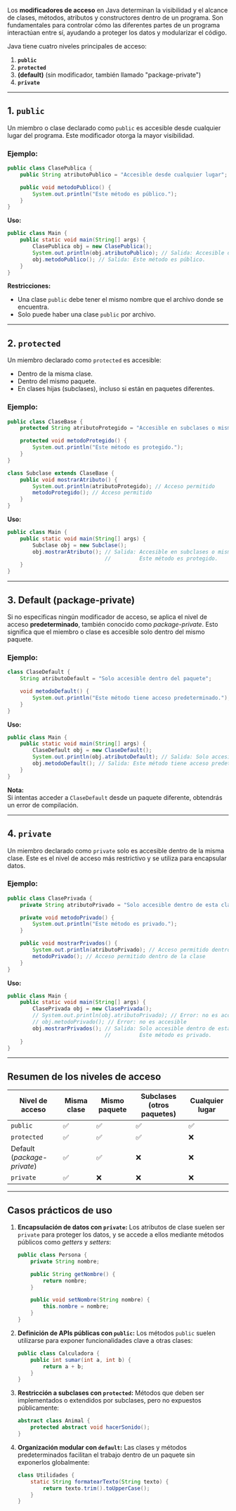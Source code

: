 Los **modificadores de acceso** en Java determinan la visibilidad y el alcance de clases, métodos, atributos y constructores dentro de un programa. Son fundamentales para controlar cómo las diferentes partes de un programa interactúan entre sí, ayudando a proteger los datos y modularizar el código.

Java tiene cuatro niveles principales de acceso:

1. **`public`**
2. **`protected`**
3. **(default)** (sin modificador, también llamado "package-private")
4. **`private`**

---

## **1. `public`**
Un miembro o clase declarado como `public` es accesible desde cualquier lugar del programa. Este modificador otorga la mayor visibilidad.

### **Ejemplo:**
```java
public class ClasePublica {
    public String atributoPublico = "Accesible desde cualquier lugar";

    public void metodoPublico() {
        System.out.println("Este método es público.");
    }
}
```

**Uso:**
```java
public class Main {
    public static void main(String[] args) {
        ClasePublica obj = new ClasePublica();
        System.out.println(obj.atributoPublico); // Salida: Accesible desde cualquier lugar
        obj.metodoPublico(); // Salida: Este método es público.
    }
}
```

**Restricciones:**
- Una clase `public` debe tener el mismo nombre que el archivo donde se encuentra.
- Solo puede haber una clase `public` por archivo.

---

## **2. `protected`**
Un miembro declarado como `protected` es accesible:
- Dentro de la misma clase.
- Dentro del mismo paquete.
- En clases hijas (subclases), incluso si están en paquetes diferentes.

### **Ejemplo:**
```java
public class ClaseBase {
    protected String atributoProtegido = "Accesible en subclases o mismo paquete";

    protected void metodoProtegido() {
        System.out.println("Este método es protegido.");
    }
}

class Subclase extends ClaseBase {
    public void mostrarAtributo() {
        System.out.println(atributoProtegido); // Acceso permitido
        metodoProtegido(); // Acceso permitido
    }
}
```

**Uso:**
```java
public class Main {
    public static void main(String[] args) {
        Subclase obj = new Subclase();
        obj.mostrarAtributo(); // Salida: Accesible en subclases o mismo paquete
                               //         Este método es protegido.
    }
}
```

---

## **3. Default (package-private)**
Si no especificas ningún modificador de acceso, se aplica el nivel de acceso **predeterminado**, también conocido como *package-private*. Esto significa que el miembro o clase es accesible solo dentro del mismo paquete.

### **Ejemplo:**
```java
class ClaseDefault {
    String atributoDefault = "Solo accesible dentro del paquete";

    void metodoDefault() {
        System.out.println("Este método tiene acceso predeterminado.");
    }
}
```

**Uso:**
```java
public class Main {
    public static void main(String[] args) {
        ClaseDefault obj = new ClaseDefault();
        System.out.println(obj.atributoDefault); // Salida: Solo accesible dentro del paquete
        obj.metodoDefault(); // Salida: Este método tiene acceso predeterminado.
    }
}
```

**Nota:**  
Si intentas acceder a `ClaseDefault` desde un paquete diferente, obtendrás un error de compilación.

---

## **4. `private`**
Un miembro declarado como `private` solo es accesible dentro de la misma clase. Este es el nivel de acceso más restrictivo y se utiliza para encapsular datos.

### **Ejemplo:**
```java
public class ClasePrivada {
    private String atributoPrivado = "Solo accesible dentro de esta clase";

    private void metodoPrivado() {
        System.out.println("Este método es privado.");
    }

    public void mostrarPrivados() {
        System.out.println(atributoPrivado); // Acceso permitido dentro de la clase
        metodoPrivado(); // Acceso permitido dentro de la clase
    }
}
```

**Uso:**
```java
public class Main {
    public static void main(String[] args) {
        ClasePrivada obj = new ClasePrivada();
        // System.out.println(obj.atributoPrivado); // Error: no es accesible
        // obj.metodoPrivado(); // Error: no es accesible
        obj.mostrarPrivados(); // Salida: Solo accesible dentro de esta clase
                               //         Este método es privado.
    }
}
```

---

## **Resumen de los niveles de acceso**

| **Nivel de acceso** | **Misma clase** | **Mismo paquete** | **Subclases (otros paquetes)** | **Cualquier lugar** |
|----------------------|-----------------|-------------------|---------------------------------|----------------------|
| `public`            | ✅              | ✅                | ✅                              | ✅                   |
| `protected`         | ✅              | ✅                | ✅                              | ❌                   |
| Default (*package-private*) | ✅       | ✅                | ❌                              | ❌                   |
| `private`           | ✅              | ❌                | ❌                              | ❌                   |

---

## **Casos prácticos de uso**
1. **Encapsulación de datos con `private`:**
   Los atributos de clase suelen ser `private` para proteger los datos, y se accede a ellos mediante métodos públicos como *getters* y *setters*:
   ```java
   public class Persona {
       private String nombre;

       public String getNombre() {
           return nombre;
       }

       public void setNombre(String nombre) {
           this.nombre = nombre;
       }
   }
   ```

2. **Definición de APIs públicas con `public`:**
   Los métodos `public` suelen utilizarse para exponer funcionalidades clave a otras clases:
   ```java
   public class Calculadora {
       public int sumar(int a, int b) {
           return a + b;
       }
   }
   ```

3. **Restricción a subclases con `protected`:**
   Métodos que deben ser implementados o extendidos por subclases, pero no expuestos públicamente:
   ```java
   abstract class Animal {
       protected abstract void hacerSonido();
   }
   ```

4. **Organización modular con `default`:**
   Las clases y métodos predeterminados facilitan el trabajo dentro de un paquete sin exponerlos globalmente:
   ```java
   class Utilidades {
       static String formatearTexto(String texto) {
           return texto.trim().toUpperCase();
       }
   }
   ```
   